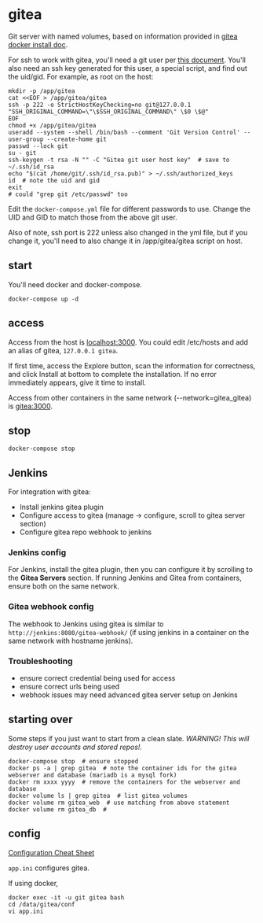 # gitea

Git server with named volumes, based on information provided in [gitea docker install doc](https://docs.gitea.io/en-us/install-with-docker/).

For ssh to work with gitea, you'll need a git user per [this document](https://docs.gitea.io/en-us/install-from-binary/#prepare-environment). You'll also need an ssh key generated for this user, a special script, and find out the uid/gid. For example, as root on the host:

```
mkdir -p /app/gitea
cat <<EOF > /app/gitea/gitea
ssh -p 222 -o StrictHostKeyChecking=no git@127.0.0.1 "SSH_ORIGINAL_COMMAND=\"\$SSH_ORIGINAL_COMMAND\" \$0 \$@"
EOF
chmod +x /app/gitea/gitea
useradd --system --shell /bin/bash --comment 'Git Version Control' --user-group --create-home git
passwd --lock git
su - git
ssh-keygen -t rsa -N "" -C "Gitea git user host key"  # save to ~/.ssh/id_rsa
echo "$(cat /home/git/.ssh/id_rsa.pub)" > ~/.ssh/authorized_keys
id  # note the uid and gid
exit
# could "grep git /etc/passwd" too
```

Edit the `docker-compose.yml` file for different passwords to use. Change the UID and GID to match those from the above git user.

Also of note, ssh port is 222 unless also changed in the yml file, but if you change it, you'll need to also change it in /app/gitea/gitea script on host.

## start
You'll need docker and docker-compose.

```
docker-compose up -d
```

## access
Access from the host is [localhost:3000](http://localhost:3000).  You could edit /etc/hosts and add an alias of gitea, `127.0.0.1 gitea`.

If first time, access the Explore button, scan the information for correctness, and click Install at bottom to complete the installation. If no error immediately appears, give it time to install.

Access from other containers in the same network (--network=gitea_gitea) is [gitea:3000](http://gitea:3000).

## stop
```
docker-compose stop
```

## Jenkins
For integration with gitea:

- Install jenkins gitea plugin
- Configure access to gitea (manage -> configure, scroll to gitea server section)
- Configure gitea repo webhook to jenkins

### Jenkins config
For Jenkins, install the gitea plugin, then you can configure it by scrolling to the **Gitea Servers** section. If running Jenkins and Gitea from containers, ensure both on the same network.

### Gitea webhook config
The webhook to Jenkins using gitea is similar to `http://jenkins:8080/gitea-webhook/` (if using jenkins in a container on the same network with hostname jenkins).

### Troubleshooting

- ensure correct credential being used for access
- ensure correct urls being used
- webhook issues may need advanced gitea server setup on Jenkins 

## starting over
Some steps if you just want to start from a clean slate. _WARNING! This will destroy user accounts and stored repos!._

```
docker-compose stop  # ensure stopped
docker ps -a | grep gitea  # note the container ids for the gitea webserver and database (mariadb is a mysql fork)
docker rm xxxx yyyy  # remove the containers for the webserver and database
docker volume ls | grep gitea  # list gitea volumes
docker volume rm gitea_web  # use matching from above statement
docker volume rm gitea_db  # 

```

## config
[Configuration Cheat Sheet](https://docs.gitea.io/en-us/config-cheat-sheet/)

`app.ini` configures gitea. 

If using docker, 

```
docker exec -it -u git gitea bash
cd /data/gitea/conf
vi app.ini
```
